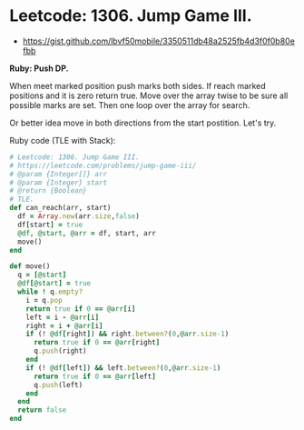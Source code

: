 # Leetcode: 1306. Jump Game III.

- https://gist.github.com/lbvf50mobile/3350511db48a2525fb4d3f0f0b80efbb

**Ruby: Push DP.**

When meet marked position push marks both sides. If reach marked positions and it is zero return true.
Move over the array twise to be sure all possible marks are set. Then one loop over the array for search.


Or better idea move in both directions from the start postition. Let's try.
 
Ruby code (TLE with Stack):
```Ruby
# Leetcode: 1306. Jump Game III.
# https://leetcode.com/problems/jump-game-iii/
# @param {Integer[]} arr
# @param {Integer} start
# @return {Boolean}
# TLE.
def can_reach(arr, start)
  df = Array.new(arr.size,false)
  df[start] = true
  @df, @start, @arr = df, start, arr
  move()  
end

def move()
  q = [@start]
  @df[@start] = true
  while ! q.empty?
    i = q.pop
    return true if 0 == @arr[i]
    left = i - @arr[i]
    right = i + @arr[i]
    if (! @df[right]) && right.between?(0,@arr.size-1)
      return true if 0 == @arr[right]
      q.push(right)
    end
    if (! @df[left]) && left.between?(0,@arr.size-1)
      return true if 0 == @arr[left]
      q.push(left)
    end
  end
  return false
end
```
